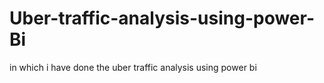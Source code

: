 # Uber-traffic-analysis-using-power-Bi
in which i have done the uber traffic analysis using power bi
